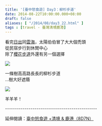 ```yaml
---
title: '[臺中怒食遊] Day3：柳杉步道'
date: 2014-08-22T10:00:00.000+08:00
draft: false
aliases: [ "/2014/08/day3_22.html" ]
tags : [travel - 臺灣清境鹿港]
---
```


看完[日出](https://hidie.net/taichung3a/)同[雲海](https://hidie.net/taichung3b/)，太陽伯伯冒了大大個禿頭  
從民宿步行到休閒中心  
除了[櫻花步道](https://hidie.net/taichung1b/)外還有另一個選擇  

![](/images/taichung3c.jpg)

一條樹高高路長長的柳杉步道  
...樹大好遮蔭  

![](/images/taichung3c1.jpg)

羊羊羊！  
  
\-----------------------------------------------  
  
延伸閱讀：[臺中怒食遊 +清境 & 鹿港（8D7N）](https://hidie.net/taichung8d7n/)
